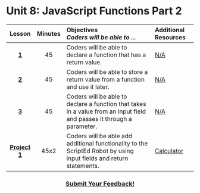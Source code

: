 # Unit 8: JavaScript Functions Part 2




|Lesson|Minutes|Objectives <br> *Coders will be able to ...*|Additional Resources|
|:-------:|:-------:|:-------|:-------|
|[**1**]()|45| Coders will be able to declare a function that has a return value.|[N/A]()|
|[**2**]()|45|Coders will be able to store a return value from a function and use it later.|[N/A]()|
|[**3**]()|45| Coders will be able to declare a function that takes in a value from an input field and passes it through a parameter.|[N/A]()|
|[**Project 1**]()|45x2|Coders will be able add additional functionality to the ScriptEd Robot by using input fields and return statements.|[Calculator](https://github.com/ScriptEdcurriculum/curriculum2016/tree/master/year1/units/unit10/projects/project2)|



<h3 align="center"><a href="https://docs.google.com/forms/d/e/1FAIpQLSfx0wkLyw_jSOhWR2yY8GTR8TV2NXYZc40us7aPHnl9bO6WAQ/viewform">Submit Your Feedback!</a></h3>


